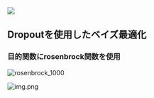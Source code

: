 <img src="https://img.shields.io/badge/-Python-3776AB.svg?logo=python&style=flat-square">


## Dropoutを使用したベイズ最適化

### 目的関数にrosenbrock関数を使用

![rosenbrock_1000](https://github.com/user-attachments/assets/64bba941-74e8-4066-af6a-18233a1c3d03)

![img.png](img/img.png)
